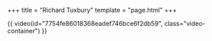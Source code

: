 +++
title = "Richard Tuxbury"
template = "page.html"
+++

{{ video(id="7754fe86018368eadef746bce6f2db59", class="video-container") }}
